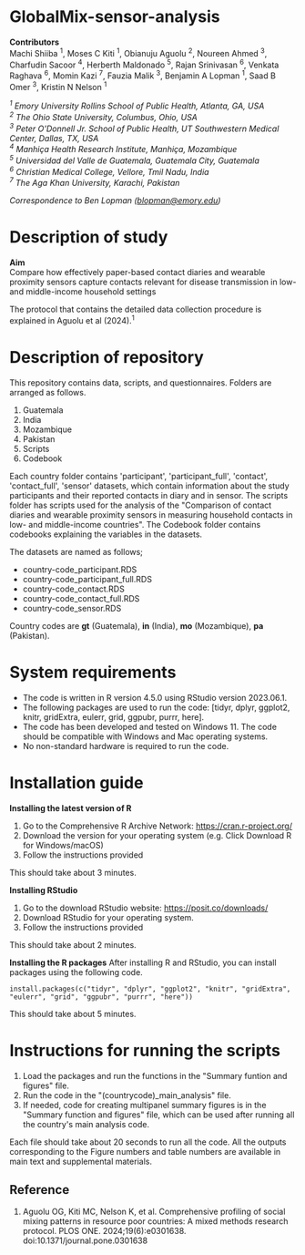 # GlobalMix-sensor-analysis

**Contributors** <br/>
Machi Shiiba <sup>1</sup>, Moses C Kiti <sup>1</sup>, Obianuju Aguolu <sup>2</sup>, Noureen Ahmed <sup>3</sup>, Charfudin Sacoor <sup>4</sup>, Herberth Maldonado <sup>5</sup>, Rajan Srinivasan <sup>6</sup>, Venkata Raghava <sup>6</sup>, Momin Kazi <sup>7</sup>, Fauzia Malik <sup>3</sup>, Benjamin A Lopman <sup>1</sup>, Saad B Omer <sup>3</sup>, Kristin N Nelson <sup>1</sup>

*<sup>1</sup> Emory University Rollins School of Public Health, Atlanta, GA, USA* <br/>
*<sup>2</sup> The Ohio State University, Columbus, Ohio, USA* <br/>
*<sup>3</sup> Peter O'Donnell Jr. School of Public Health, UT Southwestern Medical Center, Dallas, TX, USA* <br/>
*<sup>4</sup> Manhiça Health Research Institute, Manhiça, Mozambique* <br/>
*<sup>5</sup> Universidad del Valle de Guatemala, Guatemala City, Guatemala* <br/>
*<sup>6</sup> Christian Medical College, Vellore, Tmil Nadu, India* <br/>
*<sup>7</sup> The Aga Khan University, Karachi, Pakistan* <br/>

*Correspondence to Ben Lopman (blopman@emory.edu)*

# Description of study
**Aim** <br>
Compare how effectively paper-based contact diaries and wearable proximity sensors capture contacts relevant for disease transmission in low- and middle-income household settings

The protocol that contains the detailed data collection procedure is explained in Aguolu et al (2024).<sup>1</sup>

# Description of repository
This repository contains data, scripts, and questionnaires.
Folders are arranged as follows.
1. Guatemala
2. India
3. Mozambique
4. Pakistan
5. Scripts
6. Codebook

Each country folder contains 'participant', 'participant_full', 'contact', 'contact_full', 'sensor' datasets, which contain information about the study participants and their reported contacts in diary and in sensor. 
The scripts folder has scripts used for the analysis of the "Comparison of contact diaries and wearable proximity sensors in measuring household contacts in low- and middle-income countries". The Codebook folder contains codebooks explaining the variables in the datasets.

The datasets are named as follows;
- country-code_participant.RDS
- country-code_participant_full.RDS
- country-code_contact.RDS
- country-code_contact_full.RDS
- country-code_sensor.RDS

Country codes are **gt** (Guatemala), **in** (India), **mo** (Mozambique), **pa** (Pakistan).

# System requirements
- The code is written in R version 4.5.0 using RStudio version 2023.06.1. <br/>
- The following packages are used to run the code: [tidyr, dplyr, ggplot2, knitr, gridExtra, eulerr, grid, ggpubr, purrr, here]. <br/>
- The code has been developed and tested on Windows 11. The code should be compatible with Windows and Mac operating systems. <br/>
- No non-standard hardware is required to run the code.


# Installation guide
**Installing the latest version of R**
1. Go to the Comprehensive R Archive Network: https://cran.r-project.org/
2. Download the version for your operating system (e.g. Click Download R for Windows/macOS)
3. Follow the instructions provided

This should take about 3 minutes.

**Installing RStudio**
1. Go to the download RStudio website: https://posit.co/downloads/
2. Download RStudio for your operating system.
3. Follow the instructions provided

This should take about 2 minutes.

**Installing the R packages**
After installing R and RStudio, you can install packages using the following code.
```
install.packages(c("tidyr", "dplyr", "ggplot2", "knitr", "gridExtra", "eulerr", "grid", "ggpubr", "purrr", "here"))
```
This should take about 5 minutes.

# Instructions for running the scripts
1. Load the packages and run the functions in the "Summary funtion and figures" file.
2. Run the code in the "(countrycode)_main_analysis" file.
3. If needed, code for creating multipanel summary figures is in the "Summary function and figures" file, which can be used after running all the country's main analysis code.

Each file should take about 20 seconds to run all the code. All the outputs corresponding to the Figure numbers and table numbers are available in main text and supplemental materials.

## Reference
1. Aguolu OG, Kiti MC, Nelson K, et al. Comprehensive profiling of social mixing patterns in resource poor countries: A mixed methods research protocol. PLOS ONE. 2024;19(6):e0301638. doi:10.1371/journal.pone.0301638
